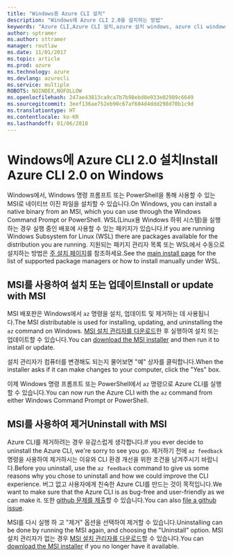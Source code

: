 ```yaml
---
title: "Windows용 Azure CLI 설치"
description: "Windows에 Azure CLI 2.0을 설치하는 방법"
keywords: "Azure CLI,Azure CLI 설치,azure 설치 windows, azure cli windows, azure windows"
author: sptramer
ms.author: sttramer
manager: routlaw
ms.date: 11/01/2017
ms.topic: article
ms.prod: azure
ms.technology: azure
ms.devlang: azurecli
ms.service: multiple
ROBOTS: NOINDEX,NOFOLLOW
ms.openlocfilehash: 247ae43813ca9ca7b7b98ebd8e933e02989c6649
ms.sourcegitcommit: 3eef136ae752eb90c67af604d4ddd298d70b1c9d
ms.translationtype: HT
ms.contentlocale: ko-KR
ms.lasthandoff: 01/06/2018
---
```

# <a name="install-azure-cli-20-on-windows"></a><span data-ttu-id="fe049-104">Windows에 Azure CLI 2.0 설치</span><span class="sxs-lookup"><span data-stu-id="fe049-104">Install Azure CLI 2.0 on Windows</span></span>

<span data-ttu-id="fe049-105">Windows에서, Windows 명령 프롬프트 또는 PowerShell을 통해 사용할 수 있는 MSI로 네이티브 이진 파일을 설치할 수 있습니다.</span><span class="sxs-lookup"><span data-stu-id="fe049-105">On Windows, you can install a native binary from an MSI, which you can use through the Windows Command Prompt or PowerShell.</span></span> <span data-ttu-id="fe049-106">WSL(Linux용 Windows 하위 시스템)을 실행하는 경우 실행 중인 배포에 사용할 수 있는 패키지가 있습니다.</span><span class="sxs-lookup"><span data-stu-id="fe049-106">If you are running Windows Subsystem for Linux (WSL) there are packages available for the distribution you are running.</span></span> <span data-ttu-id="fe049-107">지원되는 패키지 관리자 목록 또는 WSL에서 수동으로 설치하는 방법은 [주 설치 페이지](install-azure-cli.md)를 참조하세요.</span><span class="sxs-lookup"><span data-stu-id="fe049-107">See the [main install page](install-azure-cli.md) for the list of supported package managers or how to install manually under WSL.</span></span>

## <a name="install-or-update-with-msi"></a><span data-ttu-id="fe049-108">MSI를 사용하여 설치 또는 업데이트</span><span class="sxs-lookup"><span data-stu-id="fe049-108">Install or update with MSI</span></span>

<span data-ttu-id="fe049-109">MSI 배포판은 Windows에서 `az` 명령을 설치, 업데이트 및 제거하는 데 사용됩니다.</span><span class="sxs-lookup"><span data-stu-id="fe049-109">The MSI distributable is used for installing, updating, and uninstalling the `az` command on Windows.</span></span> <span data-ttu-id="fe049-110">[MSI 설치 관리자를 다운로드](https://aka.ms/InstallAzureCliWindows)한 후 실행하여 설치 또는 업데이트할 수 있습니다.</span><span class="sxs-lookup"><span data-stu-id="fe049-110">You can [download the MSI installer](https://aka.ms/InstallAzureCliWindows) and then run it to install or update.</span></span>

<span data-ttu-id="fe049-111">설치 관리자가 컴퓨터를 변경해도 되는지 물어보면 "예" 상자를 클릭합니다.</span><span class="sxs-lookup"><span data-stu-id="fe049-111">When the installer asks if it can make changes to your computer, click the "Yes" box.</span></span>

<span data-ttu-id="fe049-112">이제 Windows 명령 프롬프트 또는 PowerShell에서 `az` 명령으로 Azure CLI를 실행할 수 있습니다.</span><span class="sxs-lookup"><span data-stu-id="fe049-112">You can now run the Azure CLI with the `az` command from either Windows Command Prompt or PowerShell.</span></span>

## <a name="uninstall-with-msi"></a><span data-ttu-id="fe049-113">MSI를 사용하여 제거</span><span class="sxs-lookup"><span data-stu-id="fe049-113">Uninstall with MSI</span></span>

<span data-ttu-id="fe049-114">Azure CLI를 제거하려는 경우 유감스럽게 생각합니다.</span><span class="sxs-lookup"><span data-stu-id="fe049-114">If you ever decide to uninstall the Azure CLI, we're sorry to see you go.</span></span> <span data-ttu-id="fe049-115">제거하기 전에 `az feedback` 명령을 사용하여 제거하시는 이유와 CLI 환경 개선을 위한 조건을 남겨주시기 바랍니다.</span><span class="sxs-lookup"><span data-stu-id="fe049-115">Before you uninstall, use the `az feedback` command to give us some reasons why you chose to uninstall and how we could improve the CLI experience.</span></span> <span data-ttu-id="fe049-116">버그 없고 사용자에게 친숙한 Azure CLI를 만드는 것이 목적입니다.</span><span class="sxs-lookup"><span data-stu-id="fe049-116">We want to make sure that the Azure CLI is as bug-free and user-friendly as we can make it.</span></span> <span data-ttu-id="fe049-117">또한 [github 문제를 제출](https://github.com/Azure/azure-cli/issues)할 수 있습니다.</span><span class="sxs-lookup"><span data-stu-id="fe049-117">You can also [file a github issue](https://github.com/Azure/azure-cli/issues).</span></span>

<span data-ttu-id="fe049-118">MSI를 다시 실행 하 고 "제거" 옵션을 선택하여 제거할 수 있습니다.</span><span class="sxs-lookup"><span data-stu-id="fe049-118">Uninstalling can be done by running the MSI again, and choosing the "Uninstall" option.</span></span> <span data-ttu-id="fe049-119">MSI 설치 관리자가 없는 경우 [MSI 설치 관리자를 다운로드](https://aka.ms/InstallAzureCliWindows)할 수 있습니다.</span><span class="sxs-lookup"><span data-stu-id="fe049-119">You can [download the MSI installer](https://aka.ms/InstallAzureCliWindows) if you no longer have it available.</span></span>

